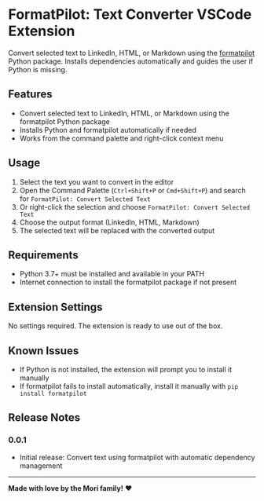 # FormatPilot: Text Converter VSCode Extension

Convert selected text to LinkedIn, HTML, or Markdown using the [formatpilot](https://pypi.org/project/formatpilot/) Python package. Installs dependencies automatically and guides the user if Python is missing.

## Features

- Convert selected text to LinkedIn, HTML, or Markdown using the formatpilot Python package
- Installs Python and formatpilot automatically if needed
- Works from the command palette and right-click context menu

## Usage

1. Select the text you want to convert in the editor
2. Open the Command Palette (`Ctrl+Shift+P` or `Cmd+Shift+P`) and search for `FormatPilot: Convert Selected Text`
3. Or right-click the selection and choose `FormatPilot: Convert Selected Text`
4. Choose the output format (LinkedIn, HTML, Markdown)
5. The selected text will be replaced with the converted output

## Requirements

- Python 3.7+ must be installed and available in your PATH
- Internet connection to install the formatpilot package if not present

## Extension Settings

No settings required. The extension is ready to use out of the box.

## Known Issues

- If Python is not installed, the extension will prompt you to install it manually
- If formatpilot fails to install automatically, install it manually with `pip install formatpilot`

## Release Notes

### 0.0.1

- Initial release: Convert text using formatpilot with automatic dependency management

---
**Made with love by the Mori family!** ❤️
